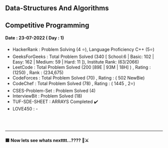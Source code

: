  ## Data-Structures And Algorithms
 ## Competitive Programming

#### Date :  23-07-2022  ( Day : 1)
- HackerRank : Problem Solving (4 ⭐), Language Proficiency C++ (5⭐)
- GeeksForGeeks : Total Problem Solved (340 [ School:6 | Basic: 102 | Easy: 162 | Medium: 59 | Hard: 11 ]), Institute Rank: (63/2066)
- LeetCode : Total Problem Solved (200 [89E | 93M | 18H] ) , Rating : (1250) , Rank : (234,675)
- CodeForces : Total Problem Solved (70) , Rating : ( 502 NewBie)
- CodeChef : Total Problem Solved (78) , Rating : ( 1445 , 2⭐)
- CSES-Problem-Set : Problem Solved (4)
- InterviewBit : Problem Solved (18)
- TUF-SDE-SHEET : ARRAYS Completed ✔️   
- LOVE450 : -




 
<br>
<br>
<hr>


#### 🟥 Now lets see whats nextttt...???? 👀⚔
